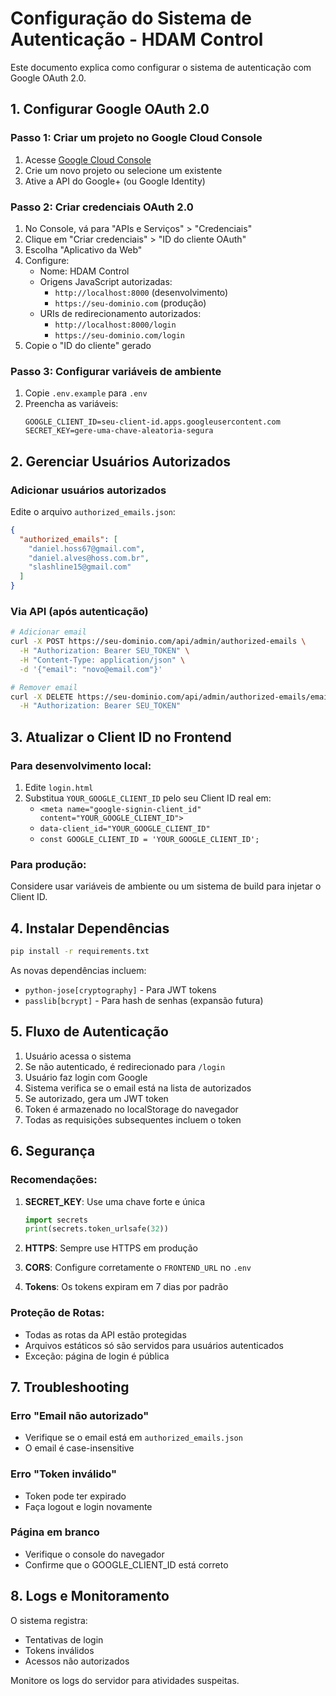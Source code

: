 # Configuração do Sistema de Autenticação - HDAM Control

Este documento explica como configurar o sistema de autenticação com Google OAuth 2.0.

## 1. Configurar Google OAuth 2.0

### Passo 1: Criar um projeto no Google Cloud Console
1. Acesse [Google Cloud Console](https://console.cloud.google.com/)
2. Crie um novo projeto ou selecione um existente
3. Ative a API do Google+ (ou Google Identity)

### Passo 2: Criar credenciais OAuth 2.0
1. No Console, vá para "APIs e Serviços" > "Credenciais"
2. Clique em "Criar credenciais" > "ID do cliente OAuth"
3. Escolha "Aplicativo da Web"
4. Configure:
   - Nome: HDAM Control
   - Origens JavaScript autorizadas:
     - `http://localhost:8000` (desenvolvimento)
     - `https://seu-dominio.com` (produção)
   - URIs de redirecionamento autorizados:
     - `http://localhost:8000/login`
     - `https://seu-dominio.com/login`
5. Copie o "ID do cliente" gerado

### Passo 3: Configurar variáveis de ambiente
1. Copie `.env.example` para `.env`
2. Preencha as variáveis:
   ```
   GOOGLE_CLIENT_ID=seu-client-id.apps.googleusercontent.com
   SECRET_KEY=gere-uma-chave-aleatoria-segura
   ```

## 2. Gerenciar Usuários Autorizados

### Adicionar usuários autorizados
Edite o arquivo `authorized_emails.json`:
```json
{
  "authorized_emails": [
    "daniel.hoss67@gmail.com",
    "daniel.alves@hoss.com.br",
    "slashline15@gmail.com"
  ]
}
```

### Via API (após autenticação)
```bash
# Adicionar email
curl -X POST https://seu-dominio.com/api/admin/authorized-emails \
  -H "Authorization: Bearer SEU_TOKEN" \
  -H "Content-Type: application/json" \
  -d '{"email": "novo@email.com"}'

# Remover email
curl -X DELETE https://seu-dominio.com/api/admin/authorized-emails/email@remover.com \
  -H "Authorization: Bearer SEU_TOKEN"
```

## 3. Atualizar o Client ID no Frontend

### Para desenvolvimento local:
1. Edite `login.html`
2. Substitua `YOUR_GOOGLE_CLIENT_ID` pelo seu Client ID real em:
   - `<meta name="google-signin-client_id" content="YOUR_GOOGLE_CLIENT_ID">`
   - `data-client_id="YOUR_GOOGLE_CLIENT_ID"`
   - `const GOOGLE_CLIENT_ID = 'YOUR_GOOGLE_CLIENT_ID';`

### Para produção:
Considere usar variáveis de ambiente ou um sistema de build para injetar o Client ID.

## 4. Instalar Dependências

```bash
pip install -r requirements.txt
```

As novas dependências incluem:
- `python-jose[cryptography]` - Para JWT tokens
- `passlib[bcrypt]` - Para hash de senhas (expansão futura)

## 5. Fluxo de Autenticação

1. Usuário acessa o sistema
2. Se não autenticado, é redirecionado para `/login`
3. Usuário faz login com Google
4. Sistema verifica se o email está na lista de autorizados
5. Se autorizado, gera um JWT token
6. Token é armazenado no localStorage do navegador
7. Todas as requisições subsequentes incluem o token

## 6. Segurança

### Recomendações:
1. **SECRET_KEY**: Use uma chave forte e única
   ```python
   import secrets
   print(secrets.token_urlsafe(32))
   ```

2. **HTTPS**: Sempre use HTTPS em produção

3. **CORS**: Configure corretamente o `FRONTEND_URL` no `.env`

4. **Tokens**: Os tokens expiram em 7 dias por padrão

### Proteção de Rotas:
- Todas as rotas da API estão protegidas
- Arquivos estáticos só são servidos para usuários autenticados
- Exceção: página de login é pública

## 7. Troubleshooting

### Erro "Email não autorizado"
- Verifique se o email está em `authorized_emails.json`
- O email é case-insensitive

### Erro "Token inválido"
- Token pode ter expirado
- Faça logout e login novamente

### Página em branco
- Verifique o console do navegador
- Confirme que o GOOGLE_CLIENT_ID está correto

## 8. Logs e Monitoramento

O sistema registra:
- Tentativas de login
- Tokens inválidos
- Acessos não autorizados

Monitore os logs do servidor para atividades suspeitas.